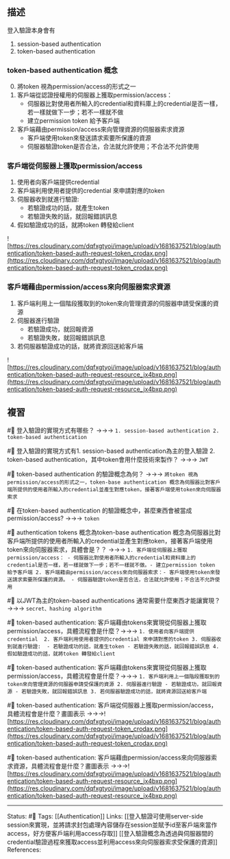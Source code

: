 ## 描述


登入驗證本身會有
1. session-based authentication
2. token-based authentication


### token-based authentication 概念

0. 將token 視為permission/access的形式之一
1. 客戶端從認證授權用的伺服器上獲取permission/access：
	- 伺服器比對使用者所輸入的credential和資料庫上的credential是否一樣，若一樣就做下一步；若不一樣就不做
	 - 建立permission token 給予客戶端
 2. 客戶端藉由permission/access來向管理資源的伺服器索求資源
	- 客戶端使用token來發送請求索要所保護的資源
	- 伺服器驗證token是否合法，合法就允許使用；不合法不允許使用



### 客戶端從伺服器上獲取permission/access

1. 使用者向客戶端提供credential 
2. 客戶端利用使用者提供的credential 來申請對應的token
3. 伺服器收到就進行驗證: 
	- 若驗證成功的話，就產生token
	- 若驗證失敗的話，就回報錯誤訊息
4. 假如驗證成功的話，就將token 轉發給client


![https://res.cloudinary.com/dqfxgtyoi/image/upload/v1681637521/blog/authentication/token-based-auth-request-token_crodax.png](https://res.cloudinary.com/dqfxgtyoi/image/upload/v1681637521/blog/authentication/token-based-auth-request-token_crodax.png)




###  客戶端藉由permission/access來向伺服器索求資源

1. 客戶端利用上一個階段獲取到的token來向管理資源的伺服器申請受保護的資源
2. 伺服器進行驗證
	- 若驗證成功，就回報資源
	- 若驗證失敗，就回報錯誤訊息
3. 若伺服器驗證成功的話，就將資源回送給客戶端


![https://res.cloudinary.com/dqfxgtyoi/image/upload/v1681637521/blog/authentication/token-based-auth-request-resource_jx4bxp.png](https://res.cloudinary.com/dqfxgtyoi/image/upload/v1681637521/blog/authentication/token-based-auth-request-resource_jx4bxp.png)


## 複習

#🧠 登入驗證的實現方式有哪些？ ->->-> `1. session-based authentication 2. token-based authentication`
<!--SR:!2023-04-19,3,250-->


#🧠 登入驗證的實現方式有1. session-based authentication為主的登入驗證 2. token-based authentication，其中token會用什麼技術來製作？ ->->-> `JWT`
<!--SR:!2023-06-05,97,250-->

#🧠 token-based authentication 的驗證概念為何？ ->->-> `將token 視為permission/access的形式之一，token-base authentication 概念為伺服器比對客戶端所提供的使用者所輸入的credential並產生對應token，接著客戶端使用token來向伺服器索求`
<!--SR:!2023-04-19,3,250-->

#🧠 在token-based authentication 的驗證概念中，甚麼東西會被當成permission/access?   ->->-> `token`
<!--SR:!2023-04-19,3,250-->

#🧠 authentication tokens 概念為token-base authentication 概念為伺服器比對客戶端所提供的使用者所輸入的credential並產生對應token，接著客戶端使用token來向伺服器索求，具體會是？？ ->->-> `1. 客戶端從伺服器上獲取permission/access：	- 伺服器比對使用者所輸入的credential和資料庫上的credential是否一樣，若一樣就做下一步；若不一樣就不做。- 建立permission token 給予客戶端 2. 客戶端藉由permission/access來向伺服器索求：- 客戶端使用token來發送請求索要所保護的資源。 - 伺服器驗證token是否合法，合法就允許使用；不合法不允許使用`
<!--SR:!2023-04-19,3,250-->


#🧠 以JWT為主的token-based authentications 通常需要什麼東西才能讓實現？ ->->-> `secret、hashing algorithm `
<!--SR:!2023-05-01,77,250-->

#🧠 token-based authentication: 客戶端藉由tokens來實現從伺服器上獲取permission/access，具體流程會是什麼？->->-> `1. 使用者向客戶端提供credential  2. 客戶端利用使用者提供的credential 來申請對應的token 3. 伺服器收到就進行驗證:  - 若驗證成功的話，就產生token - 若驗證失敗的話，就回報錯誤訊息 4. 假如驗證成功的話，就將token 轉發給client`
<!--SR:!2023-04-19,3,250-->



#🧠 token-based authentication:  客戶端藉由tokens來實現從伺服器上獲取permission/access，具體流程會是什麼？->->-> `1. 客戶端利用上一個階段獲取到的token來向管理資源的伺服器申請受保護的資源 2. 伺服器進行驗證 - 若驗證成功，就回報資源 - 若驗證失敗，就回報錯誤訊息 3. 若伺服器驗證成功的話，就將資源回送給客戶端`
<!--SR:!2023-04-19,3,250-->



#🧠 token-based authentication:  客戶端從伺服器上獲取permission/access，具體流程會是什麼？畫圖表示 ->->->![https://res.cloudinary.com/dqfxgtyoi/image/upload/v1681637521/blog/authentication/token-based-auth-request-token_crodax.png](https://res.cloudinary.com/dqfxgtyoi/image/upload/v1681637521/blog/authentication/token-based-auth-request-token_crodax.png)
<!--SR:!2023-04-19,3,250-->



#🧠 token-based authentication: 客戶端藉由permission/access來向伺服器索求資源，具體流程會是什麼？畫圖表示 ->->->![https://res.cloudinary.com/dqfxgtyoi/image/upload/v1681637521/blog/authentication/token-based-auth-request-resource_jx4bxp.png](https://res.cloudinary.com/dqfxgtyoi/image/upload/v1681637521/blog/authentication/token-based-auth-request-resource_jx4bxp.png)
<!--SR:!2023-04-19,3,250-->


---
Status: #🌱 
Tags:
[[Authentication]]
Links:
[[登入驗證可使用server-side session來實現，並將請求封包處理內容儲存在session並賦予id至客戶端來當作access，好方便客戶端利用access存取]]
[[登入驗證概念為透過與伺服器間的credential驗證過程來獲取access並利用access來向伺服器索求受保護的資源]]
References:
